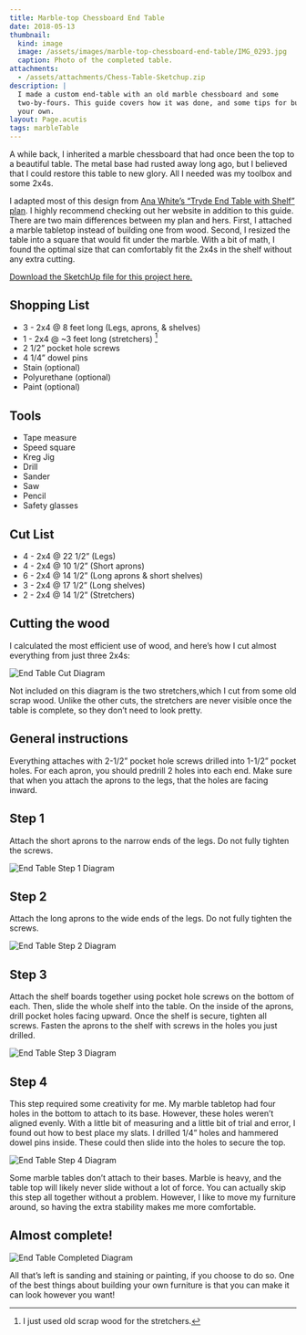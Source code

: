 ```yaml
---
title: Marble-top Chessboard End Table
date: 2018-05-13
thumbnail:
  kind: image
  image: /assets/images/marble-top-chessboard-end-table/IMG_0293.jpg
  caption: Photo of the completed table.
attachments:
  - /assets/attachments/Chess-Table-Sketchup.zip
description: |
  I made a custom end-table with an old marble chessboard and some
  two-by-fours. This guide covers how it was done, and some tips for building
  your own.
layout: Page.acutis
tags: marbleTable
---
```


A while back, I inherited a marble chessboard that had once been the top to a
beautiful table. The metal base had rusted away long ago, but I believed that
I could restore this table to new glory. All I needed was my toolbox and some
2x4s.

I adapted most of this design from [Ana White’s “Tryde End Table with Shelf”
plan][1]. I highly recommend checking out her website in addition to this
guide. There are two main differences between my plan and hers. First, I
attached a marble tabletop instead of building one from wood. Second, I
resized the table into a square that would fit under the marble. With a bit
of math, I found the optimal size that can comfortably fit the 2x4s in the
shelf without any extra cutting.

[1]: http://www.ana-white.com/2013/10/plans/tryde-end-table-shelf-updated-pocket-hole-plans

[Download the SketchUp file for this project here.](/assets/attachments/Chess-Table-Sketchup.zip)

## Shopping List

- 3 - 2x4 @ 8 feet long (Legs, aprons, & shelves)
- 1 - 2x4 @ ~3 feet long (stretchers) [^1]
- 2 1/2” pocket hole screws
- 4 1/4” dowel pins
- Stain (optional)
- Polyurethane (optional)
- Paint (optional)

[^1]: I just used old scrap wood for the stretchers.

## Tools

- Tape measure
- Speed square
- Kreg Jig
- Drill
- Sander
- Saw
- Pencil
- Safety glasses

## Cut List

- 4 - 2x4 @ 22 1/2” (Legs)
- 4 - 2x4 @ 10 1/2” (Short aprons)
- 6 - 2x4 @ 14 1/2” (Long aprons & short shelves)
- 3 - 2x4 @ 17 1/2” (Long shelves)
- 2 - 2x4 @ 14 1/2” (Stretchers)

## Cutting the wood

I calculated the most efficient use of wood, and here’s how I cut almost
everything from just three 2x4s:

![End Table Cut Diagram](/assets/images/marble-top-chessboard-end-table/6.png)

Not included on this diagram is the two stretchers,which I cut from some old
scrap wood. Unlike the other cuts, the stretchers are never visible once the
table is complete, so they don’t need to look pretty.

## General instructions

Everything attaches with 2-1/2” pocket hole screws drilled into 1-1/2” pocket
holes. For each apron, you should predrill 2 holes into each end. Make sure
that when you attach the aprons to the legs, that the holes are facing
inward.

## Step 1

Attach the short aprons to the narrow ends of the legs. Do not fully tighten
the screws.

![End Table Step 1 Diagram](/assets/images/marble-top-chessboard-end-table/1.png)

## Step 2

Attach the long aprons to the wide ends of the legs. Do not fully tighten the
screws.

![End Table Step 2 Diagram](/assets/images/marble-top-chessboard-end-table/2.png)

## Step 3

Attach the shelf boards together using pocket hole screws on the bottom of
each. Then, slide the whole shelf into the table. On the inside of the
aprons, drill pocket holes facing upward. Once the shelf is secure, tighten
all screws. Fasten the aprons to the shelf with screws in the holes you just
drilled.

![End Table Step 3 Diagram](/assets/images/marble-top-chessboard-end-table/3.png)

## Step 4

This step required some creativity for me. My marble tabletop had four holes
in the bottom to attach to its base. However, these holes weren’t aligned
evenly. With a little bit of measuring and a little bit of trial and error, I
found out how to best place my slats. I drilled 1/4” holes and hammered dowel
pins inside. These could then slide into the holes to secure the top.

![End Table Step 4 Diagram](/assets/images/marble-top-chessboard-end-table/4.png)

Some marble tables don’t attach to their bases. Marble is heavy, and the
table top will likely never slide without a lot of force. You can actually
skip this step all together without a problem. However, I like to move my
furniture around, so having the extra stability makes me more comfortable.

## Almost complete!

![End Table Completed Diagram](/assets/images/marble-top-chessboard-end-table/5.png)

All that’s left is sanding and staining or painting, if you choose to do so.
One of the best things about building your own furniture is that you can make
it can look however you want!
